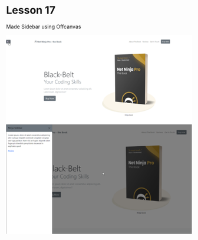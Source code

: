 # Lesson 17

Made Sidebar using Offcanvas

![](https://github.com/wallik2/bootstrap-5-tutorial/blob/lesson-17/readmepic/3.png?raw=true)
![](https://github.com/wallik2/bootstrap-5-tutorial/blob/lesson-17/readmepic/4.png?raw=true)
